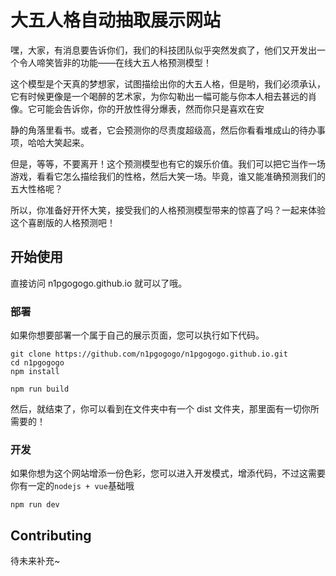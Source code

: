 # 大五人格自动抽取展示网站

嘿，大家，有消息要告诉你们，我们的科技团队似乎突然发疯了，他们又开发出一个令人啼笑皆非的功能——在线大五人格预测模型！

这个模型是个天真的梦想家，试图描绘出你的大五人格，但是哟，我们必须承认，它有时候更像是一个喝醉的艺术家，为你勾勒出一幅可能与你本人相去甚远的肖像。它可能会告诉你，你的开放性得分爆表，然而你只是喜欢在安

静的角落里看书。或者，它会预测你的尽责度超级高，然后你看看堆成山的待办事项，哈哈大笑起来。

但是，等等，不要离开！这个预测模型也有它的娱乐价值。我们可以把它当作一场游戏，看看它怎么描绘我们的性格，然后大笑一场。毕竟，谁又能准确预测我们的五大性格呢？

所以，你准备好开怀大笑，接受我们的人格预测模型带来的惊喜了吗？一起来体验这个喜剧版的人格预测吧！

## 开始使用

直接访问 n1pgogogo.github.io 就可以了哦。

### 部署

如果你想要部署一个属于自己的展示页面，您可以执行如下代码。

```
git clone https://github.com/n1pgogogo/n1pgogogo.github.io.git
cd n1pgogogo
npm install

npm run build
```

然后，就结束了，你可以看到在文件夹中有一个 dist 文件夹，那里面有一切你所需要的！

### 开发

如果你想为这个网站增添一份色彩，您可以进入开发模式，增添代码，不过这需要你有一定的`nodejs + vue`基础哦

```
npm run dev
```

## Contributing

待未来补充~